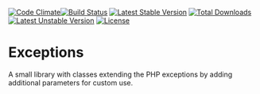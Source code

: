 [![Code Climate](https://codeclimate.com/github/xqddd/Exceptions.png)](https://codeclimate.com/github/xqddd/Exceptions)[![Build Status](https://travis-ci.org/xqddd/Exceptions.svg?branch=master)](https://travis-ci.org/xqddd/Exceptions)
[![Latest Stable Version](https://poser.pugx.org/xqddd/exceptions/v/stable)](https://packagist.org/packages/xqddd/Exceptions) [![Total Downloads](https://poser.pugx.org/xqddd/exceptions/downloads)](https://packagist.org/packages/xqddd/exceptions) [![Latest Unstable Version](https://poser.pugx.org/xqddd/exceptions/v/unstable)](https://packagist.org/packages/xqddd/exceptions) [![License](https://poser.pugx.org/xqddd/exceptions/license)](https://packagist.org/packages/xqddd/exceptions)
# Exceptions
A small library with classes extending the PHP exceptions by adding additional parameters for custom use.
